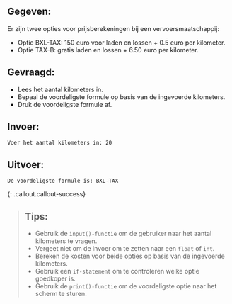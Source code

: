 ## Gegeven: 
Er zijn twee opties voor prijsberekeningen bij een vervoersmaatschappij:
* Optie BXL-TAX: 150 euro voor laden en lossen + 0.5 euro per kilometer.
* Optie TAX-B: gratis laden en lossen + 6.50 euro per kilometer.

## Gevraagd: 
* Lees het aantal kilometers in.
* Bepaal de voordeligste formule op basis van de ingevoerde kilometers.
* Druk de voordeligste formule af.

## Invoer: 
```
Voer het aantal kilometers in: 20
```

## Uitvoer: 
```
De voordeligste formule is: BXL-TAX
```

{: .callout.callout-success}
>## Tips: 
>* Gebruik de `input()-functie` om de gebruiker naar het aantal kilometers te vragen. 
>* Vergeet niet om de invoer om te zetten naar een `float` of `int`.
>* Bereken de kosten voor beide opties op basis van de ingevoerde kilometers.
>* Gebruik een `if-statement` om te controleren welke optie goedkoper is.
>* Gebruik de `print()-functie` om de voordeligste optie naar het scherm te sturen.